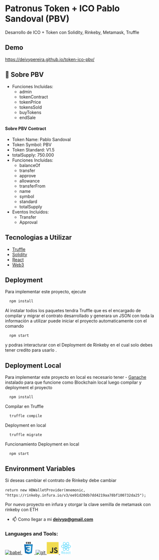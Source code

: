 
# Patronus Token + ICO Pablo Sandoval (PBV)

Desarrollo de ICO + Token con Solidity, Rinkeby, Metamask, Truffle


## Demo

https://deivypereira.github.io/token-ico-pbv/

  
## 🚀 Sobre PBV
- Funciones Incluidas:
  - admin
  - tokenContract
  - tokenPrice
  - tokensSold
  - buyTokens
  - endSale

#### Sobre PBV Contract

- Token Name: Pablo Sandoval 
- Token Symbol: PBV
- Token Standard: V1.5
- totalSupply: 750.000
- Funciones Incluidas:
  - balanceOf
  - transfer
  - approve
  - allowance
  - transferFrom
  - name
  - symbol
  - standard
  - totalSupply
- Eventos Incluidos:
  - Transfer
  - Approval

## Tecnologias a Utilizar

 - [Truffle](https://www.trufflesuite.com/)
 - [Solidity](https://remix.ethereum.org/)
 - [React](https://es.reactjs.org/)
 - [Web3](https://web3js.readthedocs.io/en/v1.5.2/)
 
 
## Deployment

Para implementar este proyecto, ejecute

```bash
  npm install
```
Al instalar todos los paquetes tendra Truffle que es el encargado de compilar y migrar el contrato desarrollado y generara un JSON con toda la información a utilizar
puede iniciar el proyecto automaticamente con el comando
```bash
  npm start
```
y podras interacturar con el Deployment de Rinkeby en el cual solo debes tener credito para usarlo .



## Deployment Local

Para implementar este proyecto en local es necesario tener - [Ganache](https://www.trufflesuite.com/ganache) instalado para que funcione como Blockchain local
luego compilar y deployment el proyecto

```bash
  npm install
```
Compilar en Truffle
```bash
  truffle compile
```
Deployment en local
```bash
  truffle migrate
```
Funcionamiento
Deployment en local
```bash
  npm start
```

## Environment Variables

Si deseas cambiar el contrato de Rinkeby debe cambiar 

`return new HDWalletProvider(mnemonic, "https://rinkeby.infura.io/v3/ee91d20db7dd4219aa78bf100732da25");`

Por nuevo proyecto en infura y otorgar la clave semilla de metamask con rinkeby con ETH

  


- 📫 Como llegar a mi **deivyp@gmail.com**


<h3 align="left">Languages and Tools:</h3>
<p align="left"> <a href="https://babeljs.io/" target="_blank"> <img src="https://www.vectorlogo.zone/logos/babeljs/babeljs-icon.svg" alt="babel" width="40" height="40"/> </a> <a href="https://www.w3schools.com/css/" target="_blank"> <img src="https://raw.githubusercontent.com/devicons/devicon/master/icons/css3/css3-original-wordmark.svg" alt="css3" width="40" height="40"/> </a> <a href="https://git-scm.com/" target="_blank"> <img src="https://www.vectorlogo.zone/logos/git-scm/git-scm-icon.svg" alt="git" width="40" height="40"/> </a> <a href="https://developer.mozilla.org/en-US/docs/Web/JavaScript" target="_blank"> <img src="https://raw.githubusercontent.com/devicons/devicon/master/icons/javascript/javascript-original.svg" alt="javascript" width="40" height="40"/> </a> <a href="https://reactjs.org/" target="_blank"> <img src="https://raw.githubusercontent.com/devicons/devicon/master/icons/react/react-original-wordmark.svg" alt="react" width="40" height="40"/> </a> </p>

